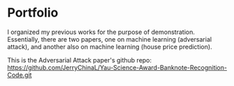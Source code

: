 # Portfolio
I organized my previous works for the purpose of demonstration. Essentially, there are two papers, one on machine learning (adversarial attack), and another also on machine learning (house price prediction).

This is the Adversarial Attack paper's github repo: https://github.com/JerryChinaL/Yau-Science-Award-Banknote-Recognition-Code.git

